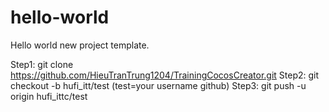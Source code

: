 # hello-world
Hello world new project template.

Step1: git clone https://github.com/HieuTranTrung1204/TrainingCocosCreator.git 
Step2: git checkout -b hufi_itt/test (test=your username github)
Step3: git push -u origin  hufi_ittc/test

